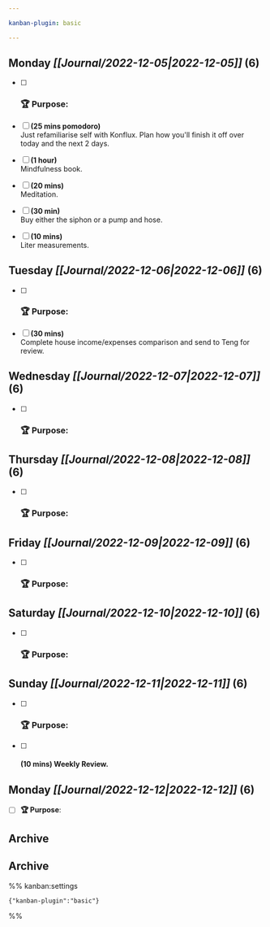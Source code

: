 ```yaml
---

kanban-plugin: basic

---
```


## **Monday** *[[Journal/2022-12-05|2022-12-05]]* (6)

- [ ] ### **🏆 Purpose**:
- [ ] **(25 mins pomodoro)**<br>Just refamiliarise self with Konflux. Plan how you'll finish it off over today and the next 2 days.
- [ ] **(1 hour)**<br>Mindfulness book.
- [ ] **(20 mins)**<br>Meditation.
- [ ] **(30 min)**<br>Buy either the siphon or a pump and hose.
- [ ] **(10 mins)**<br>Liter measurements.


## **Tuesday** *[[Journal/2022-12-06|2022-12-06]]* (6)

- [ ] ### **🏆 Purpose**:
- [ ] **(30 mins)**<br>Complete house income/expenses comparison and send to Teng for review.


## **Wednesday** *[[Journal/2022-12-07|2022-12-07]]* (6)

- [ ] ### **🏆 Purpose**:


## **Thursday** *[[Journal/2022-12-08|2022-12-08]]* (6)

- [ ] ### **🏆 Purpose**:


## **Friday** *[[Journal/2022-12-09|2022-12-09]]* (6)

- [ ] ### **🏆 Purpose**:


## **Saturday** *[[Journal/2022-12-10|2022-12-10]]* (6)

- [ ] ### **🏆 Purpose**:


## **Sunday** *[[Journal/2022-12-11|2022-12-11]]* (6)

- [ ] ### **🏆 Purpose**:
- [ ] #### **(10 mins)** Weekly Review.


## **Monday** *[[Journal/2022-12-12|2022-12-12]]* (6)

- [ ] **🏆 Purpose**:


## Archive



## Archive





%% kanban:settings
```
{"kanban-plugin":"basic"}
```
%%